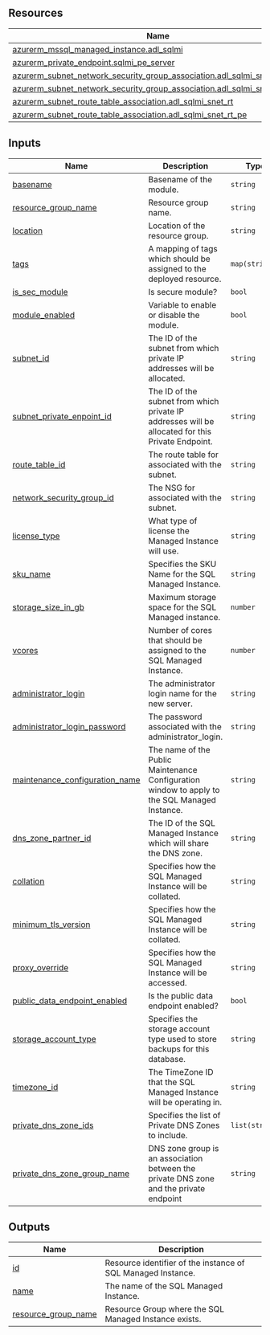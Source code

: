 <!-- BEGIN_TF_DOCS -->
## Resources

| Name | Type |
|------|------|
| [azurerm_mssql_managed_instance.adl_sqlmi](https://registry.terraform.io/providers/hashicorp/azurerm/latest/docs/resources/mssql_managed_instance) | resource |
| [azurerm_private_endpoint.sqlmi_pe_server](https://registry.terraform.io/providers/hashicorp/azurerm/latest/docs/resources/private_endpoint) | resource |
| [azurerm_subnet_network_security_group_association.adl_sqlmi_snet_nsg](https://registry.terraform.io/providers/hashicorp/azurerm/latest/docs/resources/subnet_network_security_group_association) | resource |
| [azurerm_subnet_network_security_group_association.adl_sqlmi_snet_nsg_pe](https://registry.terraform.io/providers/hashicorp/azurerm/latest/docs/resources/subnet_network_security_group_association) | resource |
| [azurerm_subnet_route_table_association.adl_sqlmi_snet_rt](https://registry.terraform.io/providers/hashicorp/azurerm/latest/docs/resources/subnet_route_table_association) | resource |
| [azurerm_subnet_route_table_association.adl_sqlmi_snet_rt_pe](https://registry.terraform.io/providers/hashicorp/azurerm/latest/docs/resources/subnet_route_table_association) | resource |

## Inputs

| Name | Description | Type | Default | Required |
|------|-------------|------|---------|:--------:|
| <a name="input_basename"></a> [basename](#input\_basename) | Basename of the module. | `string` | n/a | yes |
| <a name="input_resource_group_name"></a> [resource\_group\_name](#input\_resource\_group\_name) | Resource group name. | `string` | n/a | yes |
| <a name="input_location"></a> [location](#input\_location) | Location of the resource group. | `string` | n/a | yes |
| <a name="input_tags"></a> [tags](#input\_tags) | A mapping of tags which should be assigned to the deployed resource. | `map(string)` | `{}` | no |
| <a name="input_is_sec_module"></a> [is\_sec\_module](#input\_is\_sec\_module) | Is secure module? | `bool` | `true` | no |
| <a name="input_module_enabled"></a> [module\_enabled](#input\_module\_enabled) | Variable to enable or disable the module. | `bool` | `true` | no |
| <a name="input_subnet_id"></a> [subnet\_id](#input\_subnet\_id) | The ID of the subnet from which private IP addresses will be allocated. | `string` | n/a | yes |
| <a name="input_subnet_private_enpoint_id"></a> [subnet\_private\_enpoint\_id](#input\_subnet\_private\_enpoint\_id) | The ID of the subnet from which private IP addresses will be allocated for this Private Endpoint. | `string` | n/a | yes |
| <a name="input_route_table_id"></a> [route\_table\_id](#input\_route\_table\_id) | The route table for associated with the subnet. | `string` | n/a | yes |
| <a name="input_network_security_group_id"></a> [network\_security\_group\_id](#input\_network\_security\_group\_id) | The NSG for associated with the subnet. | `string` | n/a | yes |
| <a name="input_license_type"></a> [license\_type](#input\_license\_type) | What type of license the Managed Instance will use. | `string` | `"BasePrice"` | no |
| <a name="input_sku_name"></a> [sku\_name](#input\_sku\_name) | Specifies the SKU Name for the SQL Managed Instance. | `string` | `"GP_Gen5"` | no |
| <a name="input_storage_size_in_gb"></a> [storage\_size\_in\_gb](#input\_storage\_size\_in\_gb) | Maximum storage space for the SQL Managed instance. | `number` | `32` | no |
| <a name="input_vcores"></a> [vcores](#input\_vcores) | Number of cores that should be assigned to the SQL Managed Instance. | `number` | `4` | no |
| <a name="input_administrator_login"></a> [administrator\_login](#input\_administrator\_login) | The administrator login name for the new server. | `string` | n/a | yes |
| <a name="input_administrator_login_password"></a> [administrator\_login\_password](#input\_administrator\_login\_password) | The password associated with the administrator\_login. | `string` | n/a | yes |
| <a name="input_maintenance_configuration_name"></a> [maintenance\_configuration\_name](#input\_maintenance\_configuration\_name) | The name of the Public Maintenance Configuration window to apply to the SQL Managed Instance. | `string` | `"SQL_Default"` | no |
| <a name="input_dns_zone_partner_id"></a> [dns\_zone\_partner\_id](#input\_dns\_zone\_partner\_id) | The ID of the SQL Managed Instance which will share the DNS zone. | `string` | `""` | no |
| <a name="input_collation"></a> [collation](#input\_collation) | Specifies how the SQL Managed Instance will be collated. | `string` | `"SQL_Latin1_General_CP1_CI_AS"` | no |
| <a name="input_minimum_tls_version"></a> [minimum\_tls\_version](#input\_minimum\_tls\_version) | Specifies how the SQL Managed Instance will be collated. | `string` | `"1.2"` | no |
| <a name="input_proxy_override"></a> [proxy\_override](#input\_proxy\_override) | Specifies how the SQL Managed Instance will be accessed. | `string` | `"Default"` | no |
| <a name="input_public_data_endpoint_enabled"></a> [public\_data\_endpoint\_enabled](#input\_public\_data\_endpoint\_enabled) | Is the public data endpoint enabled? | `bool` | `false` | no |
| <a name="input_storage_account_type"></a> [storage\_account\_type](#input\_storage\_account\_type) | Specifies the storage account type used to store backups for this database. | `string` | `"GRS"` | no |
| <a name="input_timezone_id"></a> [timezone\_id](#input\_timezone\_id) | The TimeZone ID that the SQL Managed Instance will be operating in. | `string` | `"UTC"` | no |
| <a name="input_private_dns_zone_ids"></a> [private\_dns\_zone\_ids](#input\_private\_dns\_zone\_ids) | Specifies the list of Private DNS Zones to include. | `list(string)` | `[]` | no |
| <a name="input_private_dns_zone_group_name"></a> [private\_dns\_zone\_group\_name](#input\_private\_dns\_zone\_group\_name) | DNS zone group is an association between the private DNS zone and the private endpoint | `string` | `""` | no |

## Outputs

| Name | Description |
|------|-------------|
| <a name="output_id"></a> [id](#output\_id) | Resource identifier of the instance of SQL Managed Instance. |
| <a name="output_name"></a> [name](#output\_name) | The name of the SQL Managed Instance. |
| <a name="output_resource_group_name"></a> [resource\_group\_name](#output\_resource\_group\_name) | Resource Group where the SQL Managed Instance exists. |
<!-- END_TF_DOCS -->